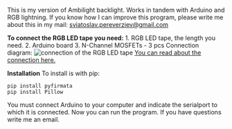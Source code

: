 This is my version of Ambilight backlight. Works in tandem with Arduino and RGB lightning.
If you know how I can improve this program, please write me about this in my mail:
sviatoslav.pereverziev@gmail.com

**To connect the RGB LED tape you need:**
    1. RGB LED tape, the length you need.
    2. Arduino board
    3. N-Channel MOSFETs - 3 pcs
Connection diagram:
![connection of the RGB LED tape](https://cdn-learn.adafruit.com/assets/assets/000/002/692/medium800/led_strips_ledstripfet.gif?1448059609)
[You can read about the connection here.](https://learn.adafruit.com/rgb-led-strips/usage)

**Installation**
To install is with pip:
```
pip install pyfirmata
pip install Pillow
```
You must connect Arduino to your computer and indicate the serialport to which it is connected.
Now you can run the program.
If you have questions write me an email.